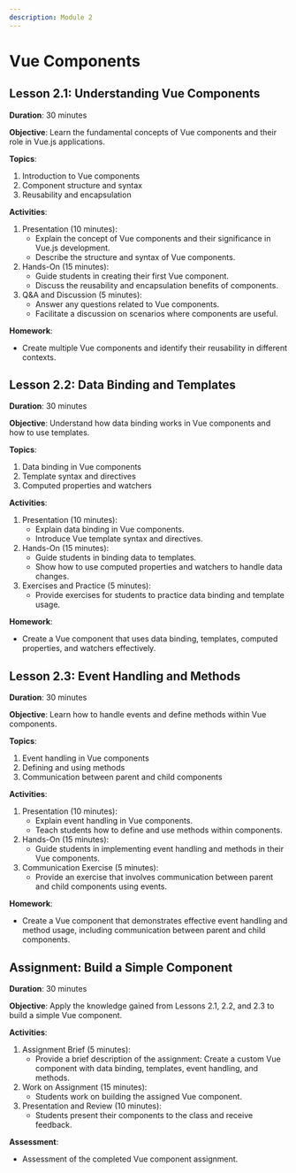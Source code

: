 ```yaml
---
description: Module 2
---
```


# Vue Components

## Lesson 2.1: Understanding Vue Components

**Duration**: 30 minutes

**Objective**: Learn the fundamental concepts of Vue components and their role in Vue.js applications.

**Topics**:

1. Introduction to Vue components
2. Component structure and syntax
3. Reusability and encapsulation

**Activities**:

1. Presentation (10 minutes):
   * Explain the concept of Vue components and their significance in Vue.js development.
   * Describe the structure and syntax of Vue components.
2. Hands-On (15 minutes):
   * Guide students in creating their first Vue component.
   * Discuss the reusability and encapsulation benefits of components.
3. Q\&A and Discussion (5 minutes):
   * Answer any questions related to Vue components.
   * Facilitate a discussion on scenarios where components are useful.

**Homework**:

* Create multiple Vue components and identify their reusability in different contexts.

## Lesson 2.2: Data Binding and Templates

**Duration**: 30 minutes

**Objective**: Understand how data binding works in Vue components and how to use templates.

**Topics**:

1. Data binding in Vue components
2. Template syntax and directives
3. Computed properties and watchers

**Activities**:

1. Presentation (10 minutes):
   * Explain data binding in Vue components.
   * Introduce Vue template syntax and directives.
2. Hands-On (15 minutes):
   * Guide students in binding data to templates.
   * Show how to use computed properties and watchers to handle data changes.
3. Exercises and Practice (5 minutes):
   * Provide exercises for students to practice data binding and template usage.

**Homework**:

* Create a Vue component that uses data binding, templates, computed properties, and watchers effectively.

## Lesson 2.3: Event Handling and Methods

**Duration**: 30 minutes

**Objective**: Learn how to handle events and define methods within Vue components.

**Topics**:

1. Event handling in Vue components
2. Defining and using methods
3. Communication between parent and child components

**Activities**:

1. Presentation (10 minutes):
   * Explain event handling in Vue components.
   * Teach students how to define and use methods within components.
2. Hands-On (15 minutes):
   * Guide students in implementing event handling and methods in their Vue components.
3. Communication Exercise (5 minutes):
   * Provide an exercise that involves communication between parent and child components using events.

**Homework**:

* Create a Vue component that demonstrates effective event handling and method usage, including communication between parent and child components.

## Assignment: Build a Simple Component

**Duration**: 30 minutes

**Objective**: Apply the knowledge gained from Lessons 2.1, 2.2, and 2.3 to build a simple Vue component.

**Activities**:

1. Assignment Brief (5 minutes):
   * Provide a brief description of the assignment: Create a custom Vue component with data binding, templates, event handling, and methods.
2. Work on Assignment (15 minutes):
   * Students work on building the assigned Vue component.
3. Presentation and Review (10 minutes):
   * Students present their components to the class and receive feedback.

**Assessment**:

* Assessment of the completed Vue component assignment.
